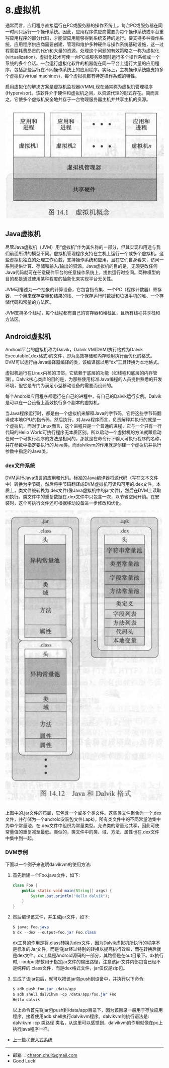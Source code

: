 # 8.虚拟机

通常而言，应用程序直接运行在PC或服务器的操作系统上。每台PC或服务器在同一时间只运行一个操作系统。因此，应用程序供应商需要为每个操作系统或平台重写应用程序的部分代码，才能使应用能够得到系统支持的运行。要支持多种操作系统，应用程序供应商需要创建、管理和维护多种硬件与操作系统基础设施，这一过程需要耗费昂贵的代价和大量的资源。处理这个问题的有效策略之一称为虚拟化(virtualization)，虚拟化技术可使一台PC或服务器同时运行多个操作系统或一个系统的多个会话。一台运行虚拟化软件的机器能在同一平台上运行大量的应用程序，包括那些运行在不同操作系统上的应用程序。实际上，主机操作系统能支持多个虚拟机(virtual machines)，每个虚拟机都有特定操作系统的特性。 

启用虚拟化的解决方案是虚拟机监视器(VMM),现在通常称为虚拟机管理程序(Hypervisor)。该软件介于硬件和虚拟机之间，以资源代理的形式存在。简而言之，它使多个虚拟机安全地共存于一台物理服务器主机并共享主机的资源。



![img](https://raw.githubusercontent.com/CharonChui/Pictures/master/virtual_1.png?raw=true)



## Java虚拟机



尽管Java虚拟机（JVM）用“虚拟机”作为其名称的一部分，但其实现和用途与我们前面所讲的模型不同。虚拟机管理程序支持在主机上运行一个或多个虚拟机。这些虚拟机独立的处理工作负载，支持操作系统和应用，且在它们自身看来，访问一系列提供计算、存储和输入/输出的资源。Java虚拟机的目的是，无须更改任何Java代码就可在任意硬件平台的任意操作系统上，提供运行时空间。两种模型的目的都是通过使用某种程度的抽象化来实现平台无关性。       

JVM可描述为一个抽象的计算设备，它包含指令集、一个PC（程序计数器）寄存器、一个用来保存变量和结果的栈、一个保存运行时数据和垃圾手机的堆、一个存储代码和常量的方法区。 

JVM支持多个线程，每个线程都有自己的寄存器和堆栈区，且所有线程共享栈和方法区。



## Android虚拟机



Android平台的虚拟机称为Dalvik，Dalvik VM(DVM)执行格式为Dalvik Executable(.dex格式)的文件，即为高效存储和内存映射执行而优化的格式。DVM可以运行由Java编译器编译的类，该编译器以用“dx”工具转换为本地格式。

虚拟机运行在Linux内核的顶部，它依赖于底层的功能（如线程和底层的内存管理）。Dalvik核心类库的目的是，为那些使用标准Java编程的人员提供熟悉的开发环境，但它是专门为满足小型移动设备的需要而设计的。

每个Android应用程序都运行在自己的进程中，有自己的Dalvik运行实例。Dalvik是可以在一台设备上高效执行多个副本的虚拟机。 

当Java程序运行时，都是由一个虚拟机来解释Java的字节码，它将这些字节码翻译成本地CPU的指令码，然后执行。对Java程序而言，负责解释并执行的就是一个虚拟机，而对于Linux而言，这个进程只是一个普通的进程，它与一个只有一行代码的Hello World可执行程序无本质区别。所以启动一个虚拟机的方法就跟启动任何一个可执行程序的方法是相同的，那就是在命令行下输入可执行程序的名称，并在参数中指定要执行的Java类。而dalvikvm的作用就是创建一个虚拟机并执行参数中指定的Java类。



### dex文件系统

DVM运行Java语言的应用和代码。标准的Java编译器将源代码（写在文本文件中）转换为字节码，然后将字节码翻译成DVM虚拟机可读和可用的.dex文件。本质上，类文件被转换为.dex文件(像Java虚拟机中的jar文件)，然后在DVM上读取和执行。类文件中的重复数据在.dex文件中只包含一次，以节省空间开销。在安装时，这个可执行文件还可根据移动设备进一步修改和优化。



![img](https://raw.githubusercontent.com/CharonChui/Pictures/master/java_vs_dalvik.png?raw=true)

上图中的.jar文件的布局，它包含一个或多个类文件。这些类文件聚合为一个.dex文件，并存储为一个android安装包文件(.apk)。所有类文件中的不同常量池集中为单个常量池，在.dex文件中组织为常量类型。允许类的常量池共享，因此可使常量值的重复减至最低。类似的，类文件中的类、域、方法、属性也在.dex文件中集中到一起。



### DVM示例

下面以一个例子来说明dalvikvm的使用方法: 

1. 首先新建一个Foo.java文件，如下:  

    ```java
    class Foo {
        public static void main(String[] args) {
            System.out.println("Hello dalvik");
        }
    }
    ```

2. 然后编译该文件，并生成jar文件，如下: 

    ```java
    $ javac Foo.java
    $ dx --dex --output=foo.jar Foo.class
    ```

    dx工具的作用是将.class转换为dex文件，因为Dalvik虚拟机所执行的程序不是标准的Jar文件，而是将jar经过特别的转换以提高执行效率，而在转换后就是dex文件。dx工具是Android源码的一部分，其路径是在out目录下。dx执行时,--output参数用于指定jar文件的输出路径，注意该jar文件内部包含已经不是纯粹的.class文件，而是dex格式文件，jar仅仅是zip包。

3. 生成了该jar包后，就可以把该jar包push到设备中，并执行以下命令: 

    ```java
    $ adb push foo.jar /data/app
    $ adb shell dalvikvm -cp /data/app/foo.jar Foo
    Hello dalvik    
    ```

    以上命令首先将jar包push到/data/app目录下，因为该目录一般用于存放应用程序，接着使用adb shell执行dalvikvm程序。dalvikvm的执行语法是: dalvikvm -cp 类路径 类名，从这里可以感觉到，dalvikvm的作用就像在pc上执行java程序一样。



- [上一篇:7.嵌入式系统](https://github.com/CharonChui/AndroidNote/blob/master/OperatingSystem/7.%E5%B5%8C%E5%85%A5%E5%BC%8F%E7%B3%BB%E7%BB%9F.md)


---

- 邮箱 ：charon.chui@gmail.com  
- Good Luck! 
